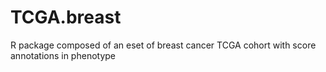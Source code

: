 # TCGA.breast
R package composed of an eset of breast cancer TCGA cohort with score annotations in phenotype
